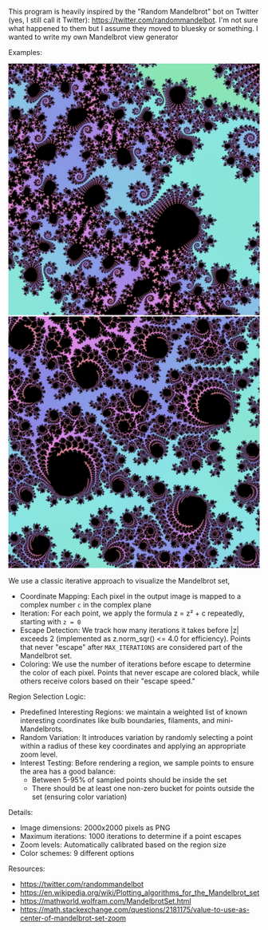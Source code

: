 This program is heavily inspired by the "Random Mandelbrot" bot on Twitter (yes, I still call it Twitter):
https://twitter.com/randommandelbot. I'm not sure what happened to them but I assume they moved to bluesky or something.
I wanted to write my own Mandelbrot view generator

Examples:

![example1](examples/mandelbrot_-0.4946056692302699_0.5228201901111635_1647419.457903703_pastel_1743955806.png)
![example2](examples/mandelbrot_0.20431238534638974_0.5407556700519905_34865493.4546207_pastel_1743955024.png)

We use a classic iterative approach to visualize the Mandelbrot set,

- Coordinate Mapping: Each pixel in the output image is mapped to a complex number `c` in the complex plane
- Iteration: For each point, we apply the formula z = z² + c repeatedly, starting with `z = 0`
- Escape Detection: We track how many iterations it takes before |z| exceeds 2 (implemented as z.norm_sqr() <= 4.0 for
  efficiency). Points that never "escape" after `MAX_ITERATIONS` are considered part of the Mandelbrot set.
- Coloring: We use the number of iterations before escape to determine the color of each pixel. Points that never escape
  are colored black, while others receive colors based on their "escape speed."

Region Selection Logic:

- Predefined Interesting Regions: we maintain a weighted list of known interesting coordinates like bulb boundaries,
  filaments, and mini-Mandelbrots.
- Random Variation: It introduces variation by randomly selecting a point within a radius of these key coordinates and
  applying an appropriate zoom level.
- Interest Testing: Before rendering a region, we sample points to ensure the area has a good balance:
  - Between 5-95% of sampled points should be inside the set
  - There should be at least one non-zero bucket for points outside the set (ensuring color variation)

Details:

- Image dimensions: 2000x2000 pixels as PNG
- Maximum iterations: 1000 iterations to determine if a point escapes
- Zoom levels: Automatically calibrated based on the region size
- Color schemes: 9 different options

Resources:

- https://twitter.com/randommandelbot
- https://en.wikipedia.org/wiki/Plotting_algorithms_for_the_Mandelbrot_set
- https://mathworld.wolfram.com/MandelbrotSet.html
- https://math.stackexchange.com/questions/2181175/value-to-use-as-center-of-mandelbrot-set-zoom
